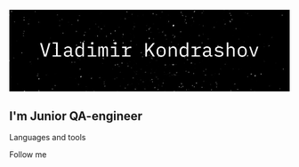 ![Header](https://github.com/dude-from-hood/dude-from-hood/blob/main/assets/header.png)

## I'm Junior QA-engineer

Languages and tools

Follow me
